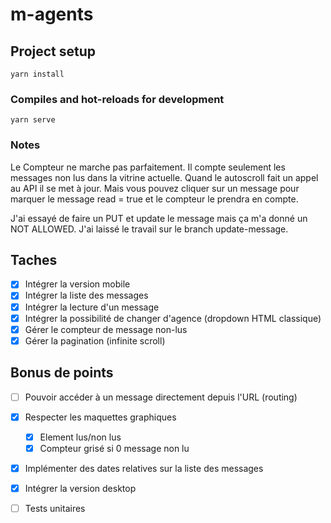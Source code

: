 # m-agents

## Project setup
```
yarn install
```

### Compiles and hot-reloads for development
```
yarn serve
```

### Notes

Le Compteur ne marche pas parfaitement. Il compte seulement les messages non lus dans la vitrine actuelle. Quand le autoscroll fait un appel au API il se met à jour. Mais vous pouvez cliquer sur un message pour marquer le message read = true et le compteur le prendra en compte.

J'ai essayé de faire un PUT et update le message mais ça m'a donné un NOT ALLOWED. J'ai laissé le travail sur le branch update-message.

## Taches

- [x]  Intégrer la version mobile
- [x]  Intégrer la liste des messages
- [x]  Intégrer la lecture d'un message
- [x]  Intégrer la possibilité de changer d'agence (dropdown HTML classique)
- [x]  Gérer le compteur de message non-lus
- [x]  Gérer la pagination (infinite scroll)

## Bonus de points

- [ ]  Pouvoir accéder à un message directement depuis l'URL (routing)
- [x]  Respecter les maquettes graphiques
    - [x]  Element lus/non lus
    - [x]  Compteur grisé si 0 message non lu
- [x]  Implémenter des dates relatives sur la liste des messages
- [x]  Intégrer la version desktop
- [ ]  Tests unitaires

